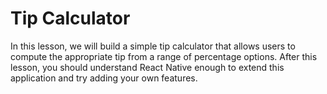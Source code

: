 # Tip Calculator

In this lesson, we will build a simple tip calculator that allows users to compute the appropriate tip from a range of percentage options. After this lesson, you should understand React Native enough to extend this application and try adding your own features.